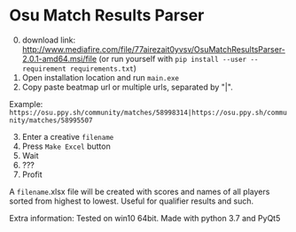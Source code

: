 # Osu Match Results Parser
0) download link: http://www.mediafire.com/file/77airezait0yvsv/OsuMatchResultsParser-2.0.1-amd64.msi/file
(or run yourself with ```pip install --user --requirement requirements.txt```)
1) Open installation location and run `main.exe`
2) Copy paste beatmap url or multiple urls, separated by "|".

Example: ```https://osu.ppy.sh/community/matches/58998314|https://osu.ppy.sh/community/matches/58995507```

3) Enter a creative `filename`
4) Press `Make Excel` button
5) Wait
6) ???
7) Profit

A `filename`.xlsx file will be created with scores and names of all players sorted from highest to lowest. Useful for qualifier results and such.

Extra information:
Tested on win10 64bit. Made with python 3.7 and PyQt5
